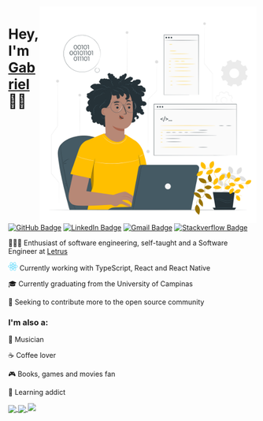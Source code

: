 <img src="https://github.com/gabrielsanttana/gabrielsanttana/blob/master/.github/gabriel.png?raw=true" width="440px" height="440px"  align='right' />

# Hey, I'm <a href="https://www.linkedin.com/in/gabrielsanttana" target="_blank">Gabriel</a>  👋🏽

[![GitHub Badge](https://img.shields.io/badge/-GitHub-000?style=flat-square&logo=Github&logoColor=white&link=https://github.com/gabrielsanttana)](https://github.com/gabrielsanttana)
[![LinkedIn Badge](https://img.shields.io/badge/-LinkedIn-blue?style=flat-square&logo=Linkedin&logoColor=white&link=https://www.linkedin.com/in/gabrielsanttana/)](https://www.linkedin.com/in/gabrielsanttana/)
[![Gmail Badge](https://img.shields.io/badge/-Gmail-c14438?style=flat-square&logo=Gmail&logoColor=white&link=mailto:gabriel.gsantana7@gmail.com)](mailto:gabriel.gsantana7@gmail.com)
[![Stackverflow Badge](https://img.shields.io/badge/Stack%20Overflow-FE7A16?style=flat-square&logo=stack%20overflow&logoColor=fff)](https://stackoverflow.com/users/12422017/gabriel-santana)

<p>👨🏽‍💻 Enthusiast of software engineering, self-taught and a Software Engineer at <a href="https://www.letrus.com.br" target="_blank">Letrus</a></p>

<p><img src="./.github/react.png" alt="react" height="17"> Currently working with  TypeScript,  React and  React Native

<p>🎓 Currently graduating from the University of Campinas</p>

<p>🤝 Seeking to contribute more to the open source community</p>

### I'm also a:

🎸 Musician

☕ Coffee lover

🎮 Books, games and movies fan

🧠 Learning addict

<a href="https://github.com/gabrielsanttana/github-readme-stats">
  <img align="center" src="https://github-readme-stats.vercel.app/api?username=gabrielsanttana&show_icons=true&include_all_commits=true&count_private=true&hide_border=true&theme=dracula" />
</a>
<a href="https://github.com/gabrielsanttana/">
  <img align="center" src="https://github-readme-stats.vercel.app/api/top-langs/?username=gabrielsanttana&layout=compact&langs_count=8&hide_border=true&hide=php,css&theme=dracula" />
</a>

<img src="https://github-readme-streak-stats.herokuapp.com/?user=gabrielsanttana&hide_border=true&theme=dracula" />

